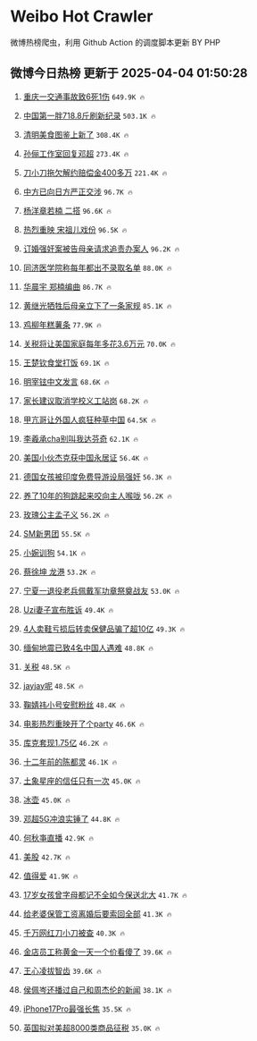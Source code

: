 # Weibo Hot Crawler 



微博热榜爬虫，利用 Github Action 的调度脚本更新 BY PHP 


## 微博今日热榜 更新于 2025-04-04 01:50:28 
1. [重庆一交通事故致6死1伤](https://s.weibo.com/weibo?q=%23%E9%87%8D%E5%BA%86%E4%B8%80%E4%BA%A4%E9%80%9A%E4%BA%8B%E6%95%85%E8%87%B46%E6%AD%BB1%E4%BC%A4%23&t=31&band_rank=1&Refer=top) `649.9K 🔥` 

1. [中国第一胖718.8斤刷新纪录](https://s.weibo.com/weibo?q=%23%E4%B8%AD%E5%9B%BD%E7%AC%AC%E4%B8%80%E8%83%96718.8%E6%96%A4%E5%88%B7%E6%96%B0%E7%BA%AA%E5%BD%95%23&t=31&band_rank=2&Refer=top) `503.1K 🔥` 

1. [清明美食图鉴上新了](https://s.weibo.com/weibo?q=%23%E6%B8%85%E6%98%8E%E7%BE%8E%E9%A3%9F%E5%9B%BE%E9%89%B4%E4%B8%8A%E6%96%B0%E4%BA%86%23&t=31&band_rank=3&Refer=top) `308.4K 🔥` 

1. [孙俪工作室回复邓超](https://s.weibo.com/weibo?q=%23%E5%AD%99%E4%BF%AA%E5%B7%A5%E4%BD%9C%E5%AE%A4%E5%9B%9E%E5%A4%8D%E9%82%93%E8%B6%85%23&t=31&band_rank=4&Refer=top) `273.4K 🔥` 

1. [刀小刀拖欠解约赔偿金400多万](https://s.weibo.com/weibo?q=%23%E5%88%80%E5%B0%8F%E5%88%80%E6%8B%96%E6%AC%A0%E8%A7%A3%E7%BA%A6%E8%B5%94%E5%81%BF%E9%87%91400%E5%A4%9A%E4%B8%87%23&t=31&band_rank=5&Refer=top) `221.4K 🔥` 

1. [中方已向日方严正交涉](https://s.weibo.com/weibo?q=%23%E4%B8%AD%E6%96%B9%E5%B7%B2%E5%90%91%E6%97%A5%E6%96%B9%E4%B8%A5%E6%AD%A3%E4%BA%A4%E6%B6%89%23&t=31&band_rank=6&Refer=top) `96.7K 🔥` 

1. [杨洋章若楠 二搭](https://s.weibo.com/weibo?q=%E6%9D%A8%E6%B4%8B%E7%AB%A0%E8%8B%A5%E6%A5%A0%20%E4%BA%8C%E6%90%AD&t=31&band_rank=7&Refer=top) `96.6K 🔥` 

1. [热烈重映 宋祖儿戏份](https://s.weibo.com/weibo?q=%E7%83%AD%E7%83%88%E9%87%8D%E6%98%A0%20%E5%AE%8B%E7%A5%96%E5%84%BF%E6%88%8F%E4%BB%BD&t=31&band_rank=8&Refer=top) `96.5K 🔥` 

1. [订婚强奸案被告母亲请求追责办案人](https://s.weibo.com/weibo?q=%23%E8%AE%A2%E5%A9%9A%E5%BC%BA%E5%A5%B8%E6%A1%88%E8%A2%AB%E5%91%8A%E6%AF%8D%E4%BA%B2%E8%AF%B7%E6%B1%82%E8%BF%BD%E8%B4%A3%E5%8A%9E%E6%A1%88%E4%BA%BA%23&t=31&band_rank=9&Refer=top) `96.2K 🔥` 

1. [同济医学院称每年都出不录取名单](https://s.weibo.com/weibo?q=%23%E5%90%8C%E6%B5%8E%E5%8C%BB%E5%AD%A6%E9%99%A2%E7%A7%B0%E6%AF%8F%E5%B9%B4%E9%83%BD%E5%87%BA%E4%B8%8D%E5%BD%95%E5%8F%96%E5%90%8D%E5%8D%95%23&t=31&band_rank=10&Refer=top) `88.0K 🔥` 

1. [华晨宇 郑楠编曲](https://s.weibo.com/weibo?q=%E5%8D%8E%E6%99%A8%E5%AE%87%20%E9%83%91%E6%A5%A0%E7%BC%96%E6%9B%B2&t=31&band_rank=11&Refer=top) `86.7K 🔥` 

1. [黄继光牺牲后母亲立下了一条家规](https://s.weibo.com/weibo?q=%23%E9%BB%84%E7%BB%A7%E5%85%89%E7%89%BA%E7%89%B2%E5%90%8E%E6%AF%8D%E4%BA%B2%E7%AB%8B%E4%B8%8B%E4%BA%86%E4%B8%80%E6%9D%A1%E5%AE%B6%E8%A7%84%23&t=31&band_rank=12&Refer=top) `85.1K 🔥` 

1. [鸡柳年糕薯条](https://s.weibo.com/weibo?q=%E9%B8%A1%E6%9F%B3%E5%B9%B4%E7%B3%95%E8%96%AF%E6%9D%A1&t=31&band_rank=13&Refer=top) `77.9K 🔥` 

1. [关税将让美国家庭每年多花3.6万元](https://s.weibo.com/weibo?q=%23%E5%85%B3%E7%A8%8E%E5%B0%86%E8%AE%A9%E7%BE%8E%E5%9B%BD%E5%AE%B6%E5%BA%AD%E6%AF%8F%E5%B9%B4%E5%A4%9A%E8%8A%B13.6%E4%B8%87%E5%85%83%23&t=31&band_rank=14&Refer=top) `70.0K 🔥` 

1. [王楚钦食堂打饭](https://s.weibo.com/weibo?q=%E7%8E%8B%E6%A5%9A%E9%92%A6%E9%A3%9F%E5%A0%82%E6%89%93%E9%A5%AD&t=31&band_rank=15&Refer=top) `69.1K 🔥` 

1. [明宰铉中文发言](https://s.weibo.com/weibo?q=%23%E6%98%8E%E5%AE%B0%E9%93%89%E4%B8%AD%E6%96%87%E5%8F%91%E8%A8%80%23&t=31&band_rank=16&Refer=top) `68.6K 🔥` 

1. [家长建议取消学校义工站岗](https://s.weibo.com/weibo?q=%23%E5%AE%B6%E9%95%BF%E5%BB%BA%E8%AE%AE%E5%8F%96%E6%B6%88%E5%AD%A6%E6%A0%A1%E4%B9%89%E5%B7%A5%E7%AB%99%E5%B2%97%23&t=31&band_rank=17&Refer=top) `68.2K 🔥` 

1. [甲亢哥让外国人疯狂种草中国](https://s.weibo.com/weibo?q=%E7%94%B2%E4%BA%A2%E5%93%A5%E8%AE%A9%E5%A4%96%E5%9B%BD%E4%BA%BA%E7%96%AF%E7%8B%82%E7%A7%8D%E8%8D%89%E4%B8%AD%E5%9B%BD&t=31&band_rank=18&Refer=top) `64.5K 🔥` 

1. [李羲承cha别叫我达芬奇](https://s.weibo.com/weibo?q=%23%E6%9D%8E%E7%BE%B2%E6%89%BFcha%E5%88%AB%E5%8F%AB%E6%88%91%E8%BE%BE%E8%8A%AC%E5%A5%87%23&t=31&band_rank=19&Refer=top) `62.1K 🔥` 

1. [美国小伙杰克获中国永居证](https://s.weibo.com/weibo?q=%23%E7%BE%8E%E5%9B%BD%E5%B0%8F%E4%BC%99%E6%9D%B0%E5%85%8B%E8%8E%B7%E4%B8%AD%E5%9B%BD%E6%B0%B8%E5%B1%85%E8%AF%81%23&t=31&band_rank=20&Refer=top) `56.4K 🔥` 

1. [德国女孩被印度免费导游设局强奸](https://s.weibo.com/weibo?q=%23%E5%BE%B7%E5%9B%BD%E5%A5%B3%E5%AD%A9%E8%A2%AB%E5%8D%B0%E5%BA%A6%E5%85%8D%E8%B4%B9%E5%AF%BC%E6%B8%B8%E8%AE%BE%E5%B1%80%E5%BC%BA%E5%A5%B8%23&t=31&band_rank=21&Refer=top) `56.3K 🔥` 

1. [养了10年的狗跳起来咬向主人喉咙](https://s.weibo.com/weibo?q=%23%E5%85%BB%E4%BA%8610%E5%B9%B4%E7%9A%84%E7%8B%97%E8%B7%B3%E8%B5%B7%E6%9D%A5%E5%92%AC%E5%90%91%E4%B8%BB%E4%BA%BA%E5%96%89%E5%92%99%23&t=31&band_rank=22&Refer=top) `56.2K 🔥` 

1. [玫瑰公主孟子义](https://s.weibo.com/weibo?q=%23%E7%8E%AB%E7%91%B0%E5%85%AC%E4%B8%BB%E5%AD%9F%E5%AD%90%E4%B9%89%23&t=31&band_rank=23&Refer=top) `56.2K 🔥` 

1. [SM新男团](https://s.weibo.com/weibo?q=SM%E6%96%B0%E7%94%B7%E5%9B%A2&t=31&band_rank=24&Refer=top) `55.5K 🔥` 

1. [小婉训狗](https://s.weibo.com/weibo?q=%E5%B0%8F%E5%A9%89%E8%AE%AD%E7%8B%97&t=31&band_rank=25&Refer=top) `54.1K 🔥` 

1. [蔡徐坤 龙港](https://s.weibo.com/weibo?q=%E8%94%A1%E5%BE%90%E5%9D%A4%20%E9%BE%99%E6%B8%AF&t=31&band_rank=26&Refer=top) `53.2K 🔥` 

1. [宁夏一退役老兵佩戴军功章祭奠战友](https://s.weibo.com/weibo?q=%23%E5%AE%81%E5%A4%8F%E4%B8%80%E9%80%80%E5%BD%B9%E8%80%81%E5%85%B5%E4%BD%A9%E6%88%B4%E5%86%9B%E5%8A%9F%E7%AB%A0%E7%A5%AD%E5%A5%A0%E6%88%98%E5%8F%8B%23&t=31&band_rank=27&Refer=top) `53.0K 🔥` 

1. [Uzi妻子宣布胜诉](https://s.weibo.com/weibo?q=%23Uzi%E5%A6%BB%E5%AD%90%E5%AE%A3%E5%B8%83%E8%83%9C%E8%AF%89%23&t=31&band_rank=28&Refer=top) `49.4K 🔥` 

1. [4人卖鞋亏损后转卖保健品骗了超10亿](https://s.weibo.com/weibo?q=%234%E4%BA%BA%E5%8D%96%E9%9E%8B%E4%BA%8F%E6%8D%9F%E5%90%8E%E8%BD%AC%E5%8D%96%E4%BF%9D%E5%81%A5%E5%93%81%E9%AA%97%E4%BA%86%E8%B6%8510%E4%BA%BF%23&t=31&band_rank=29&Refer=top) `49.3K 🔥` 

1. [缅甸地震已致4名中国人遇难](https://s.weibo.com/weibo?q=%23%E7%BC%85%E7%94%B8%E5%9C%B0%E9%9C%87%E5%B7%B2%E8%87%B44%E5%90%8D%E4%B8%AD%E5%9B%BD%E4%BA%BA%E9%81%87%E9%9A%BE%23&t=31&band_rank=30&Refer=top) `48.8K 🔥` 

1. [关税](https://s.weibo.com/weibo?q=%E5%85%B3%E7%A8%8E&t=31&band_rank=31&Refer=top) `48.5K 🔥` 

1. [jayjay呢](https://s.weibo.com/weibo?q=jayjay%E5%91%A2&t=31&band_rank=32&Refer=top) `48.5K 🔥` 

1. [鞠婧祎小号安慰粉丝](https://s.weibo.com/weibo?q=%23%E9%9E%A0%E5%A9%A7%E7%A5%8E%E5%B0%8F%E5%8F%B7%E5%AE%89%E6%85%B0%E7%B2%89%E4%B8%9D%23&t=31&band_rank=33&Refer=top) `48.4K 🔥` 

1. [电影热烈重映开了个party](https://s.weibo.com/weibo?q=%23%E7%94%B5%E5%BD%B1%E7%83%AD%E7%83%88%E9%87%8D%E6%98%A0%E5%BC%80%E4%BA%86%E4%B8%AAparty%23&t=31&band_rank=34&Refer=top) `46.6K 🔥` 

1. [库克套现1.75亿](https://s.weibo.com/weibo?q=%23%E5%BA%93%E5%85%8B%E5%A5%97%E7%8E%B01.75%E4%BA%BF%23&t=31&band_rank=35&Refer=top) `46.2K 🔥` 

1. [十二年前的陈都灵](https://s.weibo.com/weibo?q=%E5%8D%81%E4%BA%8C%E5%B9%B4%E5%89%8D%E7%9A%84%E9%99%88%E9%83%BD%E7%81%B5&t=31&band_rank=36&Refer=top) `46.1K 🔥` 

1. [土象星座的信任只有一次](https://s.weibo.com/weibo?q=%23%E5%9C%9F%E8%B1%A1%E6%98%9F%E5%BA%A7%E7%9A%84%E4%BF%A1%E4%BB%BB%E5%8F%AA%E6%9C%89%E4%B8%80%E6%AC%A1%23&t=31&band_rank=37&Refer=top) `45.0K 🔥` 

1. [冰壶](https://s.weibo.com/weibo?q=%E5%86%B0%E5%A3%B6&t=31&band_rank=38&Refer=top) `45.0K 🔥` 

1. [邓超5G冲浪实锤了](https://s.weibo.com/weibo?q=%23%E9%82%93%E8%B6%855G%E5%86%B2%E6%B5%AA%E5%AE%9E%E9%94%A4%E4%BA%86%23&t=31&band_rank=39&Refer=top) `44.8K 🔥` 

1. [何秋亊直播](https://s.weibo.com/weibo?q=%E4%BD%95%E7%A7%8B%E4%BA%8A%E7%9B%B4%E6%92%AD&t=31&band_rank=40&Refer=top) `42.9K 🔥` 

1. [美股](https://s.weibo.com/weibo?q=%E7%BE%8E%E8%82%A1&t=31&band_rank=41&Refer=top) `42.7K 🔥` 

1. [值得爱](https://s.weibo.com/weibo?q=%E5%80%BC%E5%BE%97%E7%88%B1&t=31&band_rank=42&Refer=top) `41.9K 🔥` 

1. [17岁女孩曾字母都记不全如今保送北大](https://s.weibo.com/weibo?q=%2317%E5%B2%81%E5%A5%B3%E5%AD%A9%E6%9B%BE%E5%AD%97%E6%AF%8D%E9%83%BD%E8%AE%B0%E4%B8%8D%E5%85%A8%E5%A6%82%E4%BB%8A%E4%BF%9D%E9%80%81%E5%8C%97%E5%A4%A7%23&t=31&band_rank=43&Refer=top) `41.7K 🔥` 

1. [给老婆保管工资离婚后要索回全部](https://s.weibo.com/weibo?q=%23%E7%BB%99%E8%80%81%E5%A9%86%E4%BF%9D%E7%AE%A1%E5%B7%A5%E8%B5%84%E7%A6%BB%E5%A9%9A%E5%90%8E%E8%A6%81%E7%B4%A2%E5%9B%9E%E5%85%A8%E9%83%A8%23&t=31&band_rank=44&Refer=top) `41.3K 🔥` 

1. [千万网红刀小刀被查](https://s.weibo.com/weibo?q=%23%E5%8D%83%E4%B8%87%E7%BD%91%E7%BA%A2%E5%88%80%E5%B0%8F%E5%88%80%E8%A2%AB%E6%9F%A5%23&t=31&band_rank=45&Refer=top) `40.3K 🔥` 

1. [金店员工称黄金一天一个价看傻了](https://s.weibo.com/weibo?q=%23%E9%87%91%E5%BA%97%E5%91%98%E5%B7%A5%E7%A7%B0%E9%BB%84%E9%87%91%E4%B8%80%E5%A4%A9%E4%B8%80%E4%B8%AA%E4%BB%B7%E7%9C%8B%E5%82%BB%E4%BA%86%23&t=31&band_rank=46&Refer=top) `39.6K 🔥` 

1. [王心凌拔智齿](https://s.weibo.com/weibo?q=%23%E7%8E%8B%E5%BF%83%E5%87%8C%E6%8B%94%E6%99%BA%E9%BD%BF%23&t=31&band_rank=47&Refer=top) `39.6K 🔥` 

1. [侯佩岑还播过自己和周杰伦的新闻](https://s.weibo.com/weibo?q=%23%E4%BE%AF%E4%BD%A9%E5%B2%91%E8%BF%98%E6%92%AD%E8%BF%87%E8%87%AA%E5%B7%B1%E5%92%8C%E5%91%A8%E6%9D%B0%E4%BC%A6%E7%9A%84%E6%96%B0%E9%97%BB%23&t=31&band_rank=48&Refer=top) `38.1K 🔥` 

1. [iPhone17Pro最强长焦](https://s.weibo.com/weibo?q=%23iPhone17Pro%E6%9C%80%E5%BC%BA%E9%95%BF%E7%84%A6%23&t=31&band_rank=49&Refer=top) `35.5K 🔥` 

1. [英国拟对美超8000类商品征税](https://s.weibo.com/weibo?q=%23%E8%8B%B1%E5%9B%BD%E6%8B%9F%E5%AF%B9%E7%BE%8E%E8%B6%858000%E7%B1%BB%E5%95%86%E5%93%81%E5%BE%81%E7%A8%8E%23&t=31&band_rank=50&Refer=top) `35.0K 🔥` 

